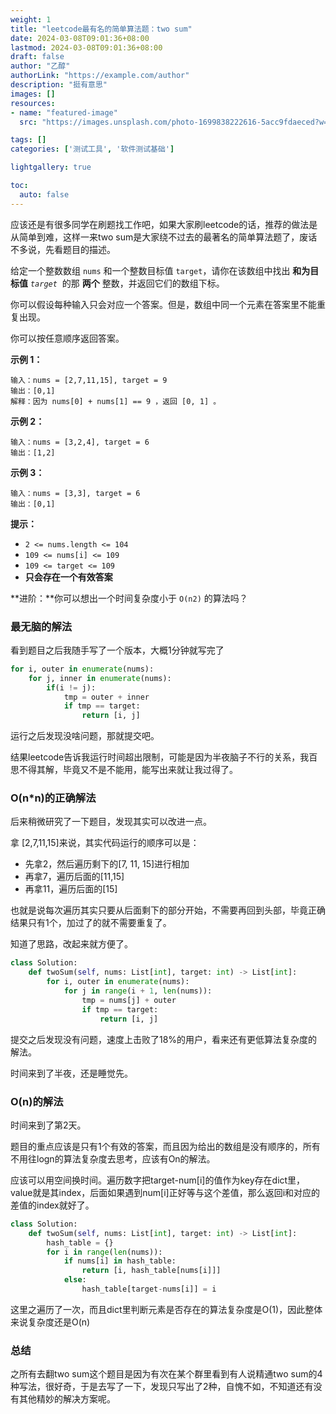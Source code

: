 ```yaml
---
weight: 1
title: "leetcode最有名的简单算法题：two sum"
date: 2024-03-08T09:01:36+08:00
lastmod: 2024-03-08T09:01:36+08:00
draft: false
author: "乙醇"
authorLink: "https://example.com/author"
description: "挺有意思"
images: []
resources:
- name: "featured-image"
  src: "https://images.unsplash.com/photo-1699838222616-5acc9fdaeced?w=300"

tags: []
categories: ['测试工具', '软件测试基础']

lightgallery: true

toc:
  auto: false
---
```


应该还是有很多同学在刷题找工作吧，如果大家刷leetcode的话，推荐的做法是从简单到难，这样一来two sum是大家绕不过去的最著名的简单算法题了，废话不多说，先看题目的描述。

给定一个整数数组 `nums` 和一个整数目标值 `target`，请你在该数组中找出 **和为目标值** *`target`*  的那 **两个** 整数，并返回它们的数组下标。

你可以假设每种输入只会对应一个答案。但是，数组中同一个元素在答案里不能重复出现。

你可以按任意顺序返回答案。

**示例 1：**

```
输入：nums = [2,7,11,15], target = 9
输出：[0,1]
解释：因为 nums[0] + nums[1] == 9 ，返回 [0, 1] 。

```

**示例 2：**

```
输入：nums = [3,2,4], target = 6
输出：[1,2]

```

**示例 3：**

```
输入：nums = [3,3], target = 6
输出：[0,1]

```

**提示：**

- `2 <= nums.length <= 104`
- `109 <= nums[i] <= 109`
- `109 <= target <= 109`
- **只会存在一个有效答案**

**进阶：**你可以想出一个时间复杂度小于 `O(n2)` 的算法吗？

### 最无脑的解法

看到题目之后我随手写了一个版本，大概1分钟就写完了

```python
for i, outer in enumerate(nums):
	for j, inner in enumerate(nums):
		if(i != j):
			tmp = outer + inner
			if tmp == target:
				return [i, j]
```

运行之后发现没啥问题，那就提交吧。

结果leetcode告诉我运行时间超出限制，可能是因为半夜脑子不行的关系，我百思不得其解，毕竟又不是不能用，能写出来就让我过得了。

### O(n*n)的正确解法

后来稍微研究了一下题目，发现其实可以改进一点。

拿 [2,7,11,15]来说，其实代码运行的顺序可以是：

- 先拿2，然后遍历剩下的[7, 11, 15]进行相加
- 再拿7，遍历后面的[11,15]
- 再拿11，遍历后面的[15]

也就是说每次遍历其实只要从后面剩下的部分开始，不需要再回到头部，毕竟正确结果只有1个，加过了的就不需要重复了。

知道了思路，改起来就方便了。

```python
class Solution:
    def twoSum(self, nums: List[int], target: int) -> List[int]:
        for i, outer in enumerate(nums):
            for j in range(i + 1, len(nums)):
                tmp = nums[j] + outer
                if tmp == target:
                    return [i, j]
```

提交之后发现没有问题，速度上击败了18%的用户，看来还有更低算法复杂度的解法。

时间来到了半夜，还是睡觉先。

### O(n)的解法

时间来到了第2天。

题目的重点应该是只有1个有效的答案，而且因为给出的数组是没有顺序的，所有不用往logn的算法复杂度去思考，应该有On的解法。

应该可以用空间换时间。遍历数字把target-num[i]的值作为key存在dict里，value就是其index，后面如果遇到num[i]正好等与这个差值，那么返回i和对应的差值的index就好了。

```python
class Solution:
    def twoSum(self, nums: List[int], target: int) -> List[int]:
        hash_table = {}
        for i in range(len(nums)):
            if nums[i] in hash_table:
                return [i, hash_table[nums[i]]]
            else:
                hash_table[target-nums[i]] = i
```

这里之遍历了一次，而且dict里判断元素是否存在的算法复杂度是O(1)，因此整体来说复杂度还是O(n)

### 总结

之所有去翻two sum这个题目是因为有次在某个群里看到有人说精通two sum的4种写法，很好奇，于是去写了一下，发现只写出了2种，自愧不如，不知道还有没有其他精妙的解决方案呢。